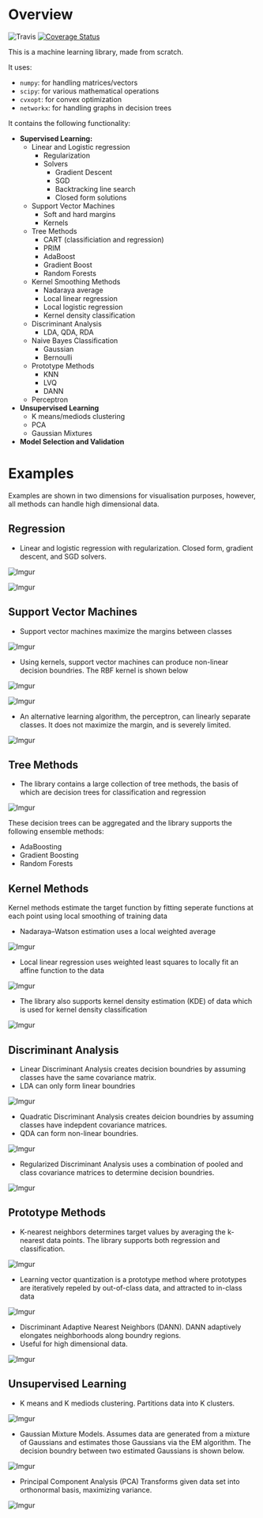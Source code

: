 # Overview

![Travis](https://travis-ci.org/christopherjenness/ML-lib.svg?branch=master) [![Coverage Status](https://coveralls.io/repos/github/christopherjenness/ML-lib/badge.svg?branch=master)](https://coveralls.io/github/christopherjenness/ML-lib?branch=master)

This is a machine learning library, made from scratch.  

It uses:
* `numpy`: for handling matrices/vectors
* `scipy`: for various mathematical operations
* `cvxopt`: for convex optimization
* `networkx`: for handling graphs in decision trees

It contains the following functionality:
* **Supervised Learning:**
  * Linear and Logistic regression
    * Regularization
    * Solvers
      * Gradient Descent
      * SGD
      * Backtracking line search
      * Closed form solutions
  * Support Vector Machines
    * Soft and hard margins
    * Kernels
  * Tree Methods
    * CART (classificiation and regression)
    * PRIM
    * AdaBoost
    * Gradient Boost
    * Random Forests
  * Kernel Smoothing Methods
    * Nadaraya average
    * Local linear regression
    * Local logistic regression
    * Kernel density classification
  * Discriminant Analysis
    * LDA, QDA, RDA
  * Naive Bayes Classification
    * Gaussian
    * Bernoulli
  * Prototype Methods
    * KNN
    * LVQ
    * DANN
  * Perceptron
* **Unsupervised Learning**
  * K means/mediods clustering
  * PCA
  * Gaussian Mixtures
* **Model Selection and Validation**

# Examples
Examples are shown in two dimensions for visualisation purposes, however, all methods can handle high dimensional data.
## Regression

* Linear and logistic regression with regularization.  Closed form, gradient descent, and SGD solvers.

![Imgur](http://i.imgur.com/dtihcxa.png)

![Imgur](http://i.imgur.com/MDecAmb.png)


## Support Vector Machines

* Support vector machines maximize the margins between classes

![Imgur](http://i.imgur.com/wojgsUN.png)

* Using kernels, support vector machines can produce non-linear decision boundries.  The RBF kernel is shown below

![Imgur](http://i.imgur.com/crDrds0.png)

![Imgur](http://i.imgur.com/NJ2oKls.png)

* An alternative learning algorithm, the perceptron, can linearly separate classes.  It does not maximize the margin, and is severely limited.

![Imgur](http://i.imgur.com/0XtFnWk.png)

## Tree Methods

* The library contains a large collection of tree methods, the basis of which are decision trees for classification and regression

![Imgur](http://i.imgur.com/Mf3KRCl.png)

These decision trees can be aggregated and the library supports the following ensemble methods:
* AdaBoosting
* Gradient Boosting
* Random Forests

## Kernel Methods

Kernel methods estimate the target function by fitting seperate functions at each point using local smoothing of training data

* Nadaraya–Watson estimation uses a local weighted average

![Imgur](http://i.imgur.com/EsqDMsS.png)

* Local linear regression uses weighted least squares to locally fit an affine function to the data

![Imgur](http://i.imgur.com/1hiVYKw.png)

* The library also supports kernel density estimation (KDE) of data which is used for kernel density classification

![Imgur](http://i.imgur.com/7pGHjf0.png)

## Discriminant Analysis

* Linear Discriminant Analysis creates decision boundries by assuming classes have the same covariance matrix.
* LDA can only form linear boundries

![Imgur](http://i.imgur.com/J9M3OBH.png)

* Quadratic Discriminant Analysis creates deicion boundries by assuming classes have indepdent covariance matrices.
* QDA can form non-linear boundries.

![Imgur](http://i.imgur.com/QpWG7UJ.png)

* Regularized Discriminant Analysis uses a combination of pooled and class covariance matrices to determine decision boundries.

![Imgur](http://i.imgur.com/AQ7bYWU.png)

## Prototype Methods

* K-nearest neighbors determines target values by averaging the k-nearest data points.  The library supports both regression and classification.

![Imgur](http://i.imgur.com/L7svJaA.png)

* Learning vector quantization is a prototype method where prototypes are iteratively repeled by out-of-class data, and attracted to in-class data

![Imgur](http://i.imgur.com/tSC85zu.png)

* Discriminant Adaptive Nearest Neighbors (DANN). DANN adaptively elongates neighborhoods along boundry regions.
* Useful for high dimensional data.

![Imgur](http://i.imgur.com/jyiq2z8.png)

## Unsupervised Learning

* K means and K mediods clustering.  Partitions data into K clusters.

![Imgur](http://i.imgur.com/cwLxmyR.png)

* Gaussian Mixture Models.  Assumes data are generated from a mixture of Gaussians and estimates those Gaussians via the EM algorithm.  The decision boundry between two estimated Gaussians is shown below.

![Imgur](http://i.imgur.com/3c0RAmj.png)

* Principal Component Analysis (PCA) Transforms given data set into orthonormal basis, maximizing variance.

![Imgur](http://i.imgur.com/un3ItuG.png)


